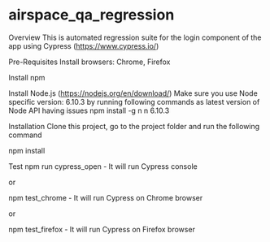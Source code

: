 # airspace_qa_regression
Overview
This is automated regression suite for the login component of the app using Cypress (https://www.cypress.io/)

Pre-Requisites
Install browsers: Chrome, Firefox

Install npm

Install Node.js (https://nodejs.org/en/download/)
Make sure you use Node specific version: 6.10.3 by running following commands as latest version of Node API having issues
npm install -g n
n 6.10.3

Installation
Clone this project, go to the project folder and run the following command

npm install

Test
npm run cypress_open - It will run Cypress console

or

npm test_chrome - It will run Cypress on Chrome browser

or

npm test_firefox - It will run Cypress on Firefox browser
